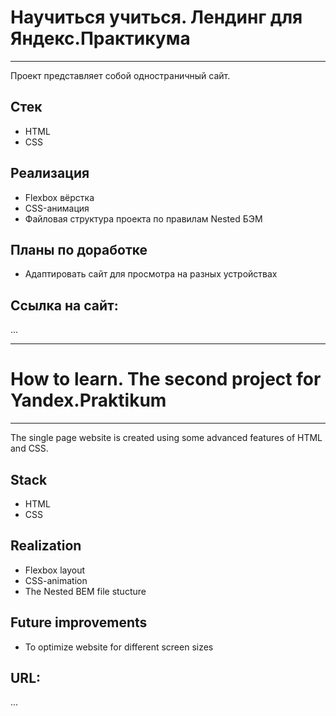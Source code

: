 # Научиться учиться. Лендинг для Яндекс.Практикума
---

Проект представляет собой одностраничный сайт.

## Стек
* HTML
* CSS

## Реализация
* Flexbox вёрстка
* CSS-анимация
* Файловая структура проекта по правилам Nested БЭМ

## Планы по доработке
* Адаптировать сайт для просмотра на разных устройствах

## Ссылка на сайт:
...

---

# How to learn. The second project for Yandex.Praktikum
---

The single page website is created using some advanced features of HTML and CSS.

## Stack
* HTML
* CSS

## Realization
* Flexbox layout
* CSS-animation
* The Nested BEM file stucture

## Future improvements
* To optimize website for different screen sizes

## URL:
...
